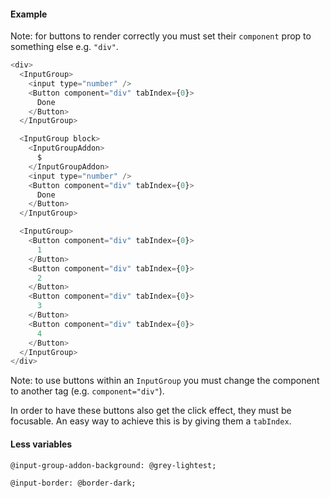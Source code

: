 #### Example

Note: for buttons to render correctly you must set their `component` prop to something else e.g. `"div"`.

```js
<div>
  <InputGroup>
    <input type="number" />
    <Button component="div" tabIndex={0}>
      Done
    </Button>
  </InputGroup>

  <InputGroup block>
    <InputGroupAddon>
      $
    </InputGroupAddon>
    <input type="number" />
    <Button component="div" tabIndex={0}>
      Done
    </Button>
  </InputGroup>

  <InputGroup>
    <Button component="div" tabIndex={0}>
      1
    </Button>
    <Button component="div" tabIndex={0}>
      2
    </Button>
    <Button component="div" tabIndex={0}>
      3
    </Button>
    <Button component="div" tabIndex={0}>
      4
    </Button>
  </InputGroup>
</div>
```

Note: to use buttons within an `InputGroup` you must change the component to another tag (e.g. `component="div"`).

In order to have these buttons also get the click effect, they must be focusable. An easy way to achieve this is by giving them a `tabIndex`.

#### Less variables

```less
@input-group-addon-background: @grey-lightest;

@input-border: @border-dark;
```
